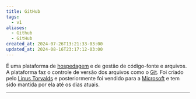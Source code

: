 ```yaml
---
title: GitHub
tags:
  - v1
aliases:
  - Github
  - GitHub
created_at: 2024-07-26T13:21:33-03:00
updated_at: 2024-08-16T23:17:12-03:00
---
```


É uma plataforma de [hospedagem](../../07/12/Hospedagem.md) e de gestão de código-fonte e arquivos. A plataforma faz o controle de versão dos arquivos como o [Git](../../../../rascunhos/2024/06/08/Git.md). Foi criado pelo [Linus Torvalds](../../../../ideias/2024/07/08/Linus_Torvalds.md) e posteriormente foi vendido para a [Microsoft](../../../../ideias/2024/07/07/Microsoft.md) e tem sido mantida por ela até os dias atuais.

---